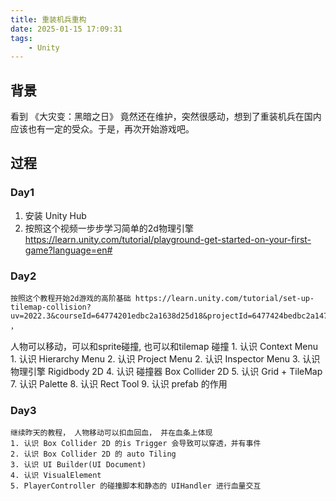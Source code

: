 ```yaml
---
title: 重装机兵重构
date: 2025-01-15 17:09:31
tags:
    - Unity
---
```



## 背景

看到 《大灾变：黑暗之日》 竟然还在维护，突然很感动，想到了重装机兵在国内应该也有一定的受众。于是，再次开始游戏吧。


## 过程

### Day1 

1. 安装 Unity Hub
2. 按照这个视频一步步学习简单的2d物理引擎 https://learn.unity.com/tutorial/playground-get-started-on-your-first-game?language=en#


### Day2

    按照这个教程开始2d游戏的高阶基础 https://learn.unity.com/tutorial/set-up-tilemap-collision?uv=2022.3&courseId=64774201edbc2a1638d25d18&projectId=6477424bedbc2a1473e5fce4# ，
人物可以移动，可以和sprite碰撞, 也可以和tilemap 碰撞
    1. 认识 Context Menu
    1. 认识 Hierarchy Menu
    2. 认识 Project Menu
    2. 认识 Inspector Menu
    3. 认识 物理引擎 Rigidbody 2D
    4. 认识 碰撞器 Box Collider 2D
    5. 认识 Grid + TileMap
    7. 认识 Palette
    8. 认识 Rect Tool
    9. 认识 prefab 的作用

### Day3

    继续昨天的教程， 人物移动可以扣血回血， 并在血条上体现
    1. 认识 Box Collider 2D 的is Trigger 会导致可以穿透，并有事件
    2. 认识 Box Collider 2D 的 auto Tiling
    3. 认识 UI Builder(UI Document)
    4. 认识 VisualElement
    5. PlayerController 的碰撞脚本和静态的 UIHandler 进行血量交互


